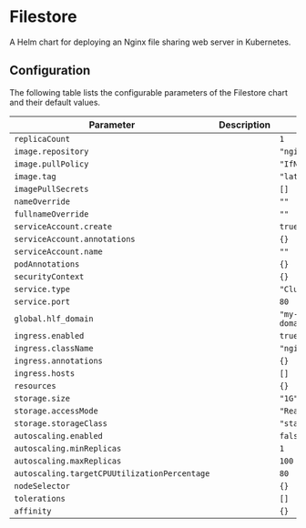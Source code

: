 Filestore
===========

A Helm chart for deploying an Nginx file sharing web server in Kubernetes.


## Configuration

The following table lists the configurable parameters of the Filestore chart and their default values.

| Parameter                | Description             | Default        |
| ------------------------ | ----------------------- | -------------- |
| `replicaCount` |  | `1` |
| `image.repository` |  | `"nginx"` |
| `image.pullPolicy` |  | `"IfNotPresent"` |
| `image.tag` |  | `"latest"` |
| `imagePullSecrets` |  | `[]` |
| `nameOverride` |  | `""` |
| `fullnameOverride` |  | `""` |
| `serviceAccount.create` |  | `true` |
| `serviceAccount.annotations` |  | `{}` |
| `serviceAccount.name` |  | `""` |
| `podAnnotations` |  | `{}` |
| `securityContext` |  | `{}` |
| `service.type` |  | `"ClusterIP"` |
| `service.port` |  | `80` |
| `global.hlf_domain` |  | `"my-hlf-domain.com"` |
| `ingress.enabled` |  | `true` |
| `ingress.className` |  | `"nginx"` |
| `ingress.annotations` |  | `{}` |
| `ingress.hosts` |  | `[]` |
| `resources` |  | `{}` |
| `storage.size` |  | `"1G"` |
| `storage.accessMode` |  | `"ReadWriteOnce"` |
| `storage.storageClass` |  | `"standard"` |
| `autoscaling.enabled` |  | `false` |
| `autoscaling.minReplicas` |  | `1` |
| `autoscaling.maxReplicas` |  | `100` |
| `autoscaling.targetCPUUtilizationPercentage` |  | `80` |
| `nodeSelector` |  | `{}` |
| `tolerations` |  | `[]` |
| `affinity` |  | `{}` |
